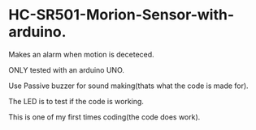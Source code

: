 # HC-SR501-Morion-Sensor-with-arduino.

Makes an alarm when motion is deceteced. 

ONLY tested with an arduino UNO.

Use Passive buzzer for sound making(thats what the code is made for).

The LED is to test if the code is working.

This is one of my first times coding(the code does work).
